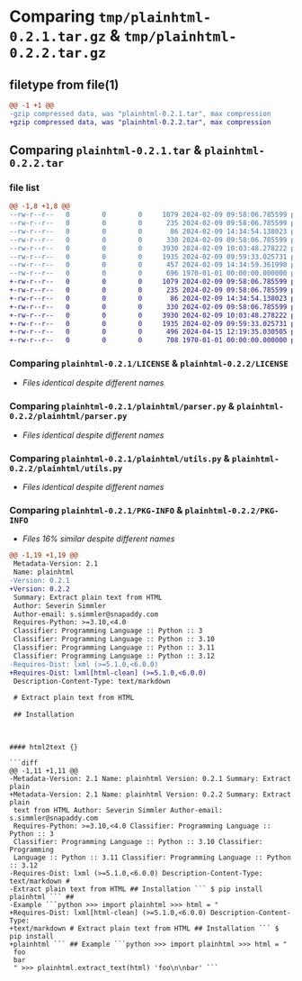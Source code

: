 # Comparing `tmp/plainhtml-0.2.1.tar.gz` & `tmp/plainhtml-0.2.2.tar.gz`

## filetype from file(1)

```diff
@@ -1 +1 @@
-gzip compressed data, was "plainhtml-0.2.1.tar", max compression
+gzip compressed data, was "plainhtml-0.2.2.tar", max compression
```

## Comparing `plainhtml-0.2.1.tar` & `plainhtml-0.2.2.tar`

### file list

```diff
@@ -1,8 +1,8 @@
--rw-r--r--   0        0        0     1079 2024-02-09 09:58:06.785599 plainhtml-0.2.1/LICENSE
--rw-r--r--   0        0        0      235 2024-02-09 09:58:06.785599 plainhtml-0.2.1/README.md
--rw-r--r--   0        0        0       86 2024-02-09 14:34:54.138023 plainhtml-0.2.1/plainhtml/__init__.py
--rw-r--r--   0        0        0      330 2024-02-09 09:58:06.785599 plainhtml-0.2.1/plainhtml/core.py
--rw-r--r--   0        0        0     3930 2024-02-09 10:03:48.278222 plainhtml-0.2.1/plainhtml/parser.py
--rw-r--r--   0        0        0     1935 2024-02-09 09:59:33.025731 plainhtml-0.2.1/plainhtml/utils.py
--rw-r--r--   0        0        0      457 2024-02-09 14:34:59.361990 plainhtml-0.2.1/pyproject.toml
--rw-r--r--   0        0        0      696 1970-01-01 00:00:00.000000 plainhtml-0.2.1/PKG-INFO
+-rw-r--r--   0        0        0     1079 2024-02-09 09:58:06.785599 plainhtml-0.2.2/LICENSE
+-rw-r--r--   0        0        0      235 2024-02-09 09:58:06.785599 plainhtml-0.2.2/README.md
+-rw-r--r--   0        0        0       86 2024-02-09 14:34:54.138023 plainhtml-0.2.2/plainhtml/__init__.py
+-rw-r--r--   0        0        0      330 2024-02-09 09:58:06.785599 plainhtml-0.2.2/plainhtml/core.py
+-rw-r--r--   0        0        0     3930 2024-02-09 10:03:48.278222 plainhtml-0.2.2/plainhtml/parser.py
+-rw-r--r--   0        0        0     1935 2024-02-09 09:59:33.025731 plainhtml-0.2.2/plainhtml/utils.py
+-rw-r--r--   0        0        0      496 2024-04-15 12:19:35.030505 plainhtml-0.2.2/pyproject.toml
+-rw-r--r--   0        0        0      708 1970-01-01 00:00:00.000000 plainhtml-0.2.2/PKG-INFO
```

### Comparing `plainhtml-0.2.1/LICENSE` & `plainhtml-0.2.2/LICENSE`

 * *Files identical despite different names*

### Comparing `plainhtml-0.2.1/plainhtml/parser.py` & `plainhtml-0.2.2/plainhtml/parser.py`

 * *Files identical despite different names*

### Comparing `plainhtml-0.2.1/plainhtml/utils.py` & `plainhtml-0.2.2/plainhtml/utils.py`

 * *Files identical despite different names*

### Comparing `plainhtml-0.2.1/PKG-INFO` & `plainhtml-0.2.2/PKG-INFO`

 * *Files 16% similar despite different names*

```diff
@@ -1,19 +1,19 @@
 Metadata-Version: 2.1
 Name: plainhtml
-Version: 0.2.1
+Version: 0.2.2
 Summary: Extract plain text from HTML
 Author: Severin Simmler
 Author-email: s.simmler@snapaddy.com
 Requires-Python: >=3.10,<4.0
 Classifier: Programming Language :: Python :: 3
 Classifier: Programming Language :: Python :: 3.10
 Classifier: Programming Language :: Python :: 3.11
 Classifier: Programming Language :: Python :: 3.12
-Requires-Dist: lxml (>=5.1.0,<6.0.0)
+Requires-Dist: lxml[html-clean] (>=5.1.0,<6.0.0)
 Description-Content-Type: text/markdown
 
 # Extract plain text from HTML
 
 ## Installation
 
 ```
```

#### html2text {}

```diff
@@ -1,11 +1,11 @@
-Metadata-Version: 2.1 Name: plainhtml Version: 0.2.1 Summary: Extract plain
+Metadata-Version: 2.1 Name: plainhtml Version: 0.2.2 Summary: Extract plain
 text from HTML Author: Severin Simmler Author-email: s.simmler@snapaddy.com
 Requires-Python: >=3.10,<4.0 Classifier: Programming Language :: Python :: 3
 Classifier: Programming Language :: Python :: 3.10 Classifier: Programming
 Language :: Python :: 3.11 Classifier: Programming Language :: Python :: 3.12
-Requires-Dist: lxml (>=5.1.0,<6.0.0) Description-Content-Type: text/markdown #
-Extract plain text from HTML ## Installation ``` $ pip install plainhtml ``` ##
-Example ```python >>> import plainhtml >>> html = "
+Requires-Dist: lxml[html-clean] (>=5.1.0,<6.0.0) Description-Content-Type:
+text/markdown # Extract plain text from HTML ## Installation ``` $ pip install
+plainhtml ``` ## Example ```python >>> import plainhtml >>> html = "
 foo
 bar
 " >>> plainhtml.extract_text(html) 'foo\n\nbar' ```
```

